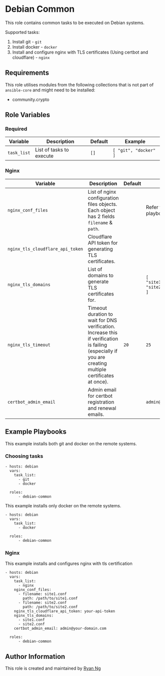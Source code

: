 <!-- @format -->

# Debian Common

This role contains common tasks to be executed on Debian systems.

Supported tasks:

1. Install git - `git`
1. Install docker - `docker`
1. Install and configure nginx with TLS certificates (Using certbot and cloudflare) - `nginx`

## Requirements

This role utilises modules from the following collections that is not part of `ansible-core` and might need to be installed:

- community.crypto

## Role Variables

### Required

| Variable    | Description              | Default | Example               |
| ----------- | ------------------------ | ------- | --------------------- |
| `task_list` | List of tasks to execute | `[]`    | `[ "git", "docker" ]` |

### Nginx

| Variable                         | Description                                                                                                                                             | Default | Example                                      |
| -------------------------------- | ------------------------------------------------------------------------------------------------------------------------------------------------------- | ------- | -------------------------------------------- |
| `nginx_conf_files`               | List of nginx configuration files objects. Each object has 2 fields `filename` & `path`.                                                                |         | Refer to the example playbooks below         |
| `nginx_tls_cloudflare_api_token` | Cloudflare API token for generating TLS certificates.                                                                                                   |         |                                              |
| `nginx_tls_domains`              | List of domains to generate TLS certificates for.                                                                                                       |         | `[ "site1.domain.com", "site2.domain.com" ]` |
| `nginx_tls_timeout`              | Timeout duration to wait for DNS verification. Increase this if verification is failing (especially if you are creating multiple certificates at once). | `20`    | `25`                                         |
| `certbot_admin_email`            | Admin email for certbot registration and renewal emails.                                                                                                |         | `admin@domain.com`                           |

## Example Playbooks

This example installs both git and docker on the remote systems.

### Choosing tasks

```
- hosts: debian
  vars:
    task_list:
      - git
      - docker

  roles:
      - debian-common
```

This example installs only docker on the remote systems.

```
- hosts: debian
  vars:
    task_list:
      - docker

  roles:
      - debian-common
```

### Nginx

This example installs and configures nginx with tls certification

```
- hosts: debian
  vars:
    task_list:
      - nginx
    nginx_conf_files:
      - filename: site1.conf
        path: /path/to/site1.conf
      - filename: site2.conf
        path: /path/to/site2.conf
    nginx_tls_cloudflare_api_token: your-api-token
    nginx_tls_domains:
      - site1.conf
      - site2.conf
    certbot_admin_email: admin@your-domain.com

  roles:
      - debian-common
```

## Author Information

This role is created and maintained by [Ryan Ng](https://www.github.com/RyanNgWH)
